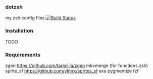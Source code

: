 ### dotzsh

my zsh config files [![Build Status](https://travis-ci.org/t0mab/dotzsh.svg?branch=master)](https://travis-ci.org/t0mab/dotzsh) 

### Installation

TODO


### Requirements

zgen https://github.com/tarjoilija/zgen 
mkvmerge (for functions.zsh)
sprite_sf https://github.com/ylmrx/sprites_sf
exa
pygmentize
fzf

